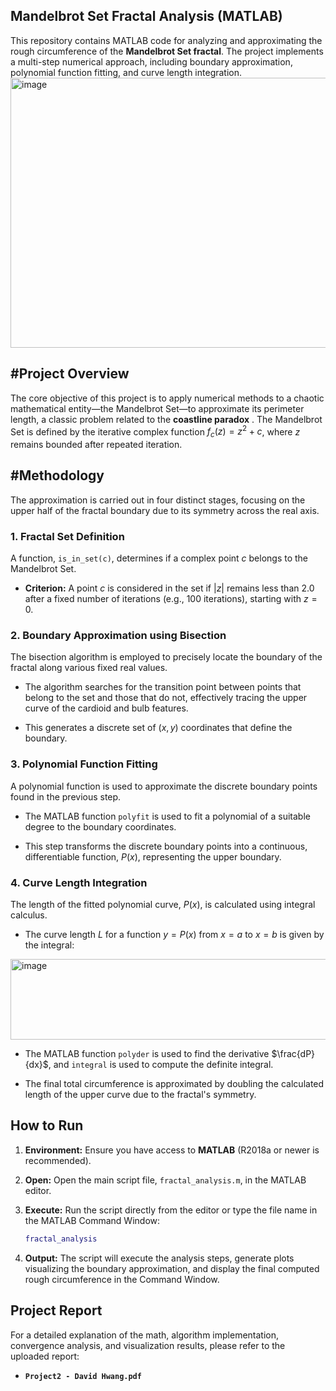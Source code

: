 ## Mandelbrot Set Fractal Analysis (MATLAB)

This repository contains MATLAB code for analyzing and approximating the rough circumference of the **Mandelbrot Set fractal**. The project implements a multi-step numerical approach, including boundary approximation, polynomial function fitting, and curve length integration.
<img width="946" height="432" alt="image" src="https://github.com/user-attachments/assets/245a137d-1d66-494f-aeb4-aabe49d6105d" />

## #Project Overview

The core objective of this project is to apply numerical methods to a chaotic mathematical entity—the Mandelbrot Set—to approximate its perimeter length, a classic problem related to the **coastline paradox** . The Mandelbrot Set is defined by the iterative complex function $f_c(z) = z^2 + c$, where $z$ remains bounded after repeated iteration.


## #Methodology

The approximation is carried out in four distinct stages, focusing on the upper half of the fractal boundary due to its symmetry across the real axis.

### 1. Fractal Set Definition

A function, `is_in_set(c)`, determines if a complex point $c$ belongs to the Mandelbrot Set.

* **Criterion:** A point $c$ is considered in the set if $|z|$ remains less than $2.0$ after a fixed number of iterations (e.g., 100 iterations), starting with $z=0$.

### 2. Boundary Approximation using Bisection

The bisection algorithm is employed to precisely locate the boundary of the fractal along various fixed real values.

* The algorithm searches for the transition point between points that belong to the set and those that do not, effectively tracing the upper curve of the cardioid and bulb features.

* This generates a discrete set of $(x, y)$ coordinates that define the boundary.

### 3. Polynomial Function Fitting

A polynomial function is used to approximate the discrete boundary points found in the previous step.

* The MATLAB function `polyfit` is used to fit a polynomial of a suitable degree to the boundary coordinates.

* This step transforms the discrete boundary points into a continuous, differentiable function, $P(x)$, representing the upper boundary.

### 4. Curve Length Integration

The length of the fitted polynomial curve, $P(x)$, is calculated using integral calculus.

* The curve length $L$ for a function $y=P(x)$ from $x=a$ to $x=b$ is given by the integral:
    
<img width="766" height="129" alt="image" src="https://github.com/user-attachments/assets/b39eb5f7-091d-492c-98bf-b985d1729068" />

* The MATLAB function `polyder` is used to find the derivative $\frac{dP}{dx}$, and `integral` is used to compute the definite integral.

* The final total circumference is approximated by doubling the calculated length of the upper curve due to the fractal's symmetry.

## How to Run

1.  **Environment:** Ensure you have access to **MATLAB** (R2018a or newer is recommended).

2.  **Open:** Open the main script file, `fractal_analysis.m`, in the MATLAB editor.

3.  **Execute:** Run the script directly from the editor or type the file name in the MATLAB Command Window:

    ```matlab
    fractal_analysis
    ```

4.  **Output:** The script will execute the analysis steps, generate plots visualizing the boundary approximation, and display the final computed rough circumference in the Command Window.

## Project Report

For a detailed explanation of the math, algorithm implementation, convergence analysis, and visualization results, please refer to the uploaded report:

* **`Project2 - David Hwang.pdf`**
